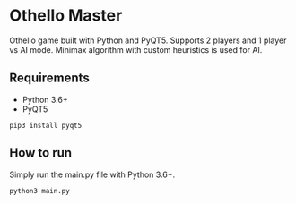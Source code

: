 #  Othello Master

Othello game built with Python and PyQT5.
Supports 2 players and 1 player vs AI mode.
Minimax algorithm with custom heuristics is used for AI.

## Requirements
<ul>
    <li>Python 3.6+</li>
    <li> PyQT5</li>
</ul>

```
pip3 install pyqt5
```

## How to run
Simply run the main.py file with Python 3.6+.
```
python3 main.py
```

